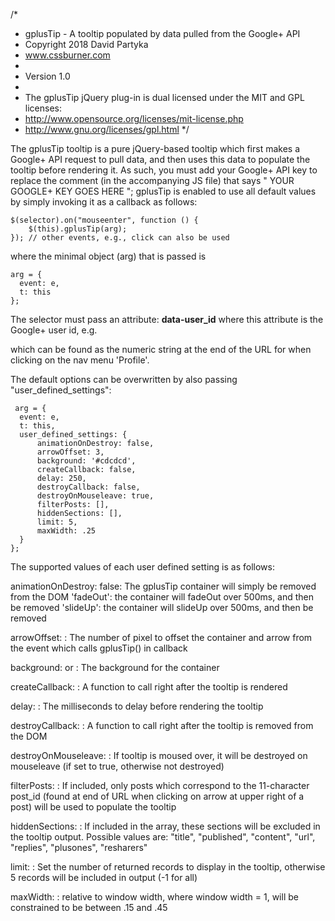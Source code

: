 /*
 * gplusTip - A tooltip populated by data pulled from the Google+ API
 * Copyright 2018 David Partyka
 * www.cssburner.com
 *
 * Version 1.0
 *
 * The gplusTip jQuery plug-in is dual licensed under the MIT and GPL licenses:
 *   http://www.opensource.org/licenses/mit-license.php
 *   http://www.gnu.org/licenses/gpl.html
 */
 
   The gplusTip tooltip is a pure jQuery-based tooltip which first makes a Google+ API request to pull data, and then uses this data to populate the tooltip before rendering it. As such, you must add your Google+ API key to replace the comment (in the accompanying JS file) that says " YOUR GOOGLE+ KEY GOES HERE "; gplusTip is enabled to use all default values by simply invoking it as a callback as follows:
    
    $(selector).on("mouseenter", function () {
        $(this).gplusTip(arg);
    }); // other events, e.g., click can also be used
    
where the minimal object (arg) that is passed is 
    
    arg = {
      event: e,
      t: this
    };
 
The selector must pass an attribute: **data-user_id**
where this attribute is the Google+ user id, e.g. <div data-user_id="102463414105368446603"></div>

which can be found as the numeric string at the end of the URL for when clicking on the nav menu 'Profile'. 
 
The default options can be overwritten by also passing "user_defined_settings":

     arg = {
      event: e,
      t: this,
      user_defined_settings: {
          animationOnDestroy: false,
          arrowOffset: 3,
          background: '#cdcdcd',
          createCallback: false,
          delay: 250,
          destroyCallback: false,
          destroyOnMouseleave: true,
          filterPosts: [],
          hiddenSections: [],
          limit: 5,
          maxWidth: .25
      }
    };
   
    
The supported values of each user defined setting is as follows:

animationOnDestroy:
    false: The gplusTip container will simply be removed from the DOM
    'fadeOut': the container will fadeOut over 500ms, and then be removed
    'slideUp': the container will slideUp over 500ms, and then be removed

arrowOffset:
    <number>: The number of pixel to offset the container and arrow from the event which calls gplusTip() in callback
  
background:
    <color> or <image>: The background for the container
  
createCallback:
    <function>: A function to call right after the tooltip is rendered
  
delay:
    <number>: The milliseconds to delay before rendering the tooltip

destroyCallback:
    <function>: A function to call right after the tooltip is removed from the DOM

destroyOnMouseleave:
    <boolean>: If tooltip is moused over, it will be destroyed on mouseleave (if set to true, otherwise not destroyed)

filterPosts:
    <array>: If included, only posts which correspond to the 11-character post_id (found at end of URL when clicking on arrow at upper right of a post) will be used to populate the tooltip

hiddenSections:
    <array>: If included in the array, these sections will be excluded in the tooltip output. Possible values are: "title", "published", "content", "url", "replies", "plusones", "resharers"

limit:
  <number>: Set the number of returned records to display in the tooltip, otherwise 5 records will be included in output (-1 for all)

maxWidth:
    <number>: relative to window width, where window width = 1, will be constrained to be between .15 and .45


